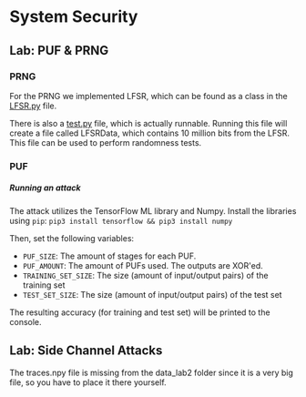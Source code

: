 # System Security

## Lab: PUF & PRNG
### PRNG
For the PRNG we implemented LFSR, which can be found as a class in the [LFSR.py](assignments/prng/LFSR.py) file.

There is also a [test.py](assignments/prng/test.py) file, which is actually runnable.
Running this file will create a file called LFSRData, which contains 10 million bits from the LFSR.
This file can be used to perform randomness tests.

### PUF
##### Running an attack
The attack utilizes the TensorFlow ML library and Numpy. Install the libraries using `pip`:
`pip3 install tensorflow && pip3 install numpy`

Then, set the following variables:
- `PUF_SIZE`: The amount of stages for each PUF.
- `PUF_AMOUNT`: The amount of PUFs used. The outputs are XOR'ed.
- `TRAINING_SET_SIZE`: The size (amount of input/output pairs) of the training set
- `TEST_SET_SIZE`: The size (amount of input/output pairs) of the test set

The resulting accuracy (for training and test set) will be printed to the console.

## Lab: Side Channel Attacks
The traces.npy file is missing from the data_lab2 folder since it is a very big file, so you have to place it there yourself. 